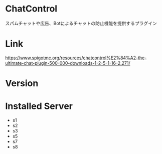 # ChatControl
スパムチャットや広告、Botによるチャットの防止機能を提供するプラグイン

# Link
https://www.spigotmc.org/resources/chatcontrol%E2%84%A2-the-ultimate-chat-plugin-500-000-downloads-1-2-5-1-16-2.271/

# Version

# Installed Server
- s1
- s2
- s3
- s5
- s7
- s8
